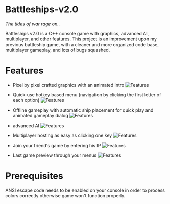 # Battleships-v2.0
*The tides of war rage on..*

Battleships v2.0 is a C++ console game with graphics, advanced AI, multiplayer, and other features.
This project is an improvement upon my previous battleship game, with a cleaner and more organized code base, multiplayer gameplay, and lots of bugs squashed.

# Features
- Pixel by pixel crafted graphics with an animated intro
![Features](screenshots/intro.PNG)

- Quick-use hotkey based menu (navigation by clicking the first letter of each option)
![Features](screenshots/menu.PNG)

- Offline gameplay with automatic ship placement for quick play and animated gameplay dialog
![Features](screenshots/gameplay1.PNG)

- advanced AI
![Features](screenshots/gameplay2.PNG)

- Multiplayer hosting as easy as clicking one key
![Features](screenshots/mhost.PNG)

- Join your friend's game by entering his IP
![Features](screenshots/mjoin.PNG)

- Last game preview through your menus
![Features](screenshots/EndGame2.PNG)

# Prerequisites
ANSI escape code needs to be enabled on your console in order to process colors correctly otherwise game won't function properly.
